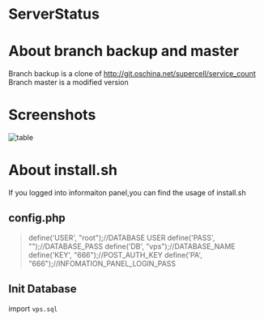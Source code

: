 # ServerStatus
# About branch backup and master
Branch backup is a clone of http://git.oschina.net/supercell/service_count
Branch master is a modified version
# Screenshots
![table](https://ooo.0o0.ooo/2016/12/04/5843d6754e8ef.png "Information panel")

# About install.sh
If you logged into informaiton panel,you can find the usage of install.sh

## config.php
>define('USER', "root");//DATABASE USER
>define('PASS', "");//DATABASE_PASS
>define('DB', "vps");//DATABASE_NAME
>define('KEY', "666");//POST_AUTH_KEY
>define('PA', "666");//INFOMATION_PANEL_LOGIN_PASS

## Init Database
import `vps.sql`
